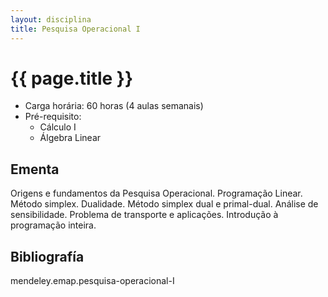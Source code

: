 ```yaml
---
layout: disciplina
title: Pesquisa Operacional I
---
```


# {{ page.title }}

- Carga horária: 60 horas (4 aulas semanais)
- Pré-requisito: 
    - Cálculo I
    - Álgebra Linear

## Ementa 

Origens e fundamentos da Pesquisa Operacional. Programação
Linear. Método simplex. Dualidade. Método simplex dual e
primal-dual. Análise de sensibilidade. Problema de transporte e
aplicações. Introdução à programação inteira.

## Bibliografía

mendeley.emap.pesquisa-operacional-I
